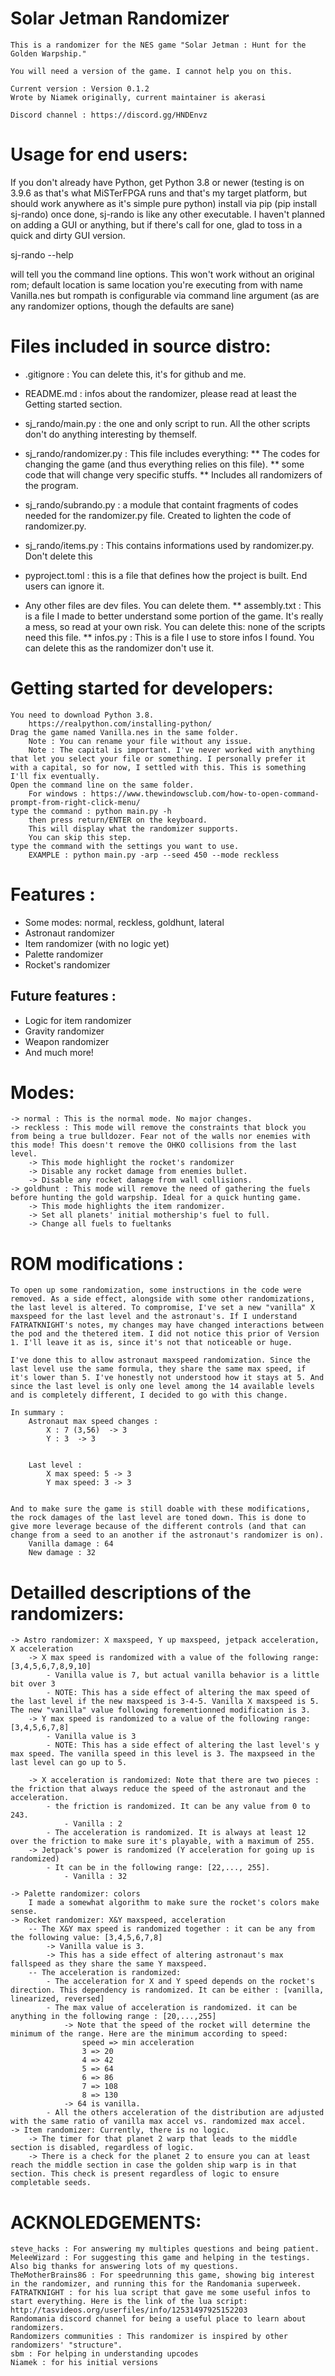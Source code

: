 # Solar Jetman Randomizer
    This is a randomizer for the NES game "Solar Jetman : Hunt for the Golden Warpship."

    You will need a version of the game. I cannot help you on this.

    Current version : Version 0.1.2
    Wrote by Niamek originally, current maintainer is akerasi

    Discord channel : https://discord.gg/HNDEnvz


# Usage for end users:
If you don't already have Python, get Python 3.8 or newer (testing is on 3.9.6 as that's what MiSTerFPGA runs and that's my target platform, but should work anywhere as it's simple pure python)
install via pip (pip install sj-rando)
once done, sj-rando is like any other executable. I haven't planned on adding a GUI or anything, but if there's call for one, glad to toss in a quick and dirty GUI version.

sj-rando --help

will tell you the command line options. This won't work without an original rom; default location is same location you're executing from with name Vanilla.nes but rompath is configurable via command line argument (as are any randomizer options, though the defaults are sane)

# Files included in source distro:
* .gitignore : You can delete this, it's for github and me.
* README.md : infos about the randomizer, please read at least the Getting started section.
* sj_rando/main.py : the one and only script to run. All the other scripts don't do anything interesting by themself.
* sj_rando/randomizer.py : This file includes everything:
** The codes for changing the game (and thus everything relies on this file).
** some code that will change very specific stuffs. 
** Includes all randomizers of the program.
* sj_rando/subrando.py : a module that containt fragments of codes needed for the randomizer.py file. Created to lighten the code of randomizer.py.
* sj_rando/items.py : This contains informations used by randomizer.py. Don't delete this
* pyproject.toml : this is a file that defines how the project is built. End users can ignore it.

* Any other files are dev files. You can delete them.
** assembly.txt : This is a file I made to better understand some portion of the game. It's really a mess, so read at your own risk. You can delete this: none of the scripts need this file.
** infos.py : This is a file I use to store infos I found. You can delete this as the randomizer don't use it.

# Getting started for developers:
    You need to download Python 3.8.
        https://realpython.com/installing-python/
    Drag the game named Vanilla.nes in the same folder.
        Note : You can rename your file without any issue.
        Note : The capital is important. I've never worked with anything that let you select your file or something. I personally prefer it with a capital, so for now, I settled with this. This is something I'll fix eventually.
    Open the command line on the same folder.
        For windows : https://www.thewindowsclub.com/how-to-open-command-prompt-from-right-click-menu/
    type the command : python main.py -h
        then press return/ENTER on the keyboard.
        This will display what the randomizer supports.
        You can skip this step.
    type the command with the settings you want to use.
        EXAMPLE : python main.py -arp --seed 450 --mode reckless

# Features :
* Some modes: normal, reckless, goldhunt, lateral
* Astronaut randomizer
* Item randomizer (with no logic yet)
* Palette randomizer
* Rocket's randomizer

## Future features :
* Logic for item randomizer
* Gravity randomizer
* Weapon randomizer
* And much more!

# Modes:
    -> normal : This is the normal mode. No major changes.
    -> reckless : This mode will remove the constraints that block you from being a true bulldozer. Fear not of the walls nor enemies with this mode! This doesn't remove the OHKO collisions from the last level.
        -> This mode highlight the rocket's randomizer
        -> Disable any rocket damage from enemies bullet.
        -> Disable any rocket damage from wall collisions.
    -> goldhunt : This mode will remove the need of gathering the fuels before hunting the gold warpship. Ideal for a quick hunting game.
        -> This mode highlights the item randomizer.
        -> Set all planets' initial mothership's fuel to full.
        -> Change all fuels to fueltanks

# ROM modifications :
    To open up some randomization, some instructions in the code were removed. As a side effect, alongside with some other randomizations, the last level is altered. To compromise, I've set a new "vanilla" X maxspeed for the last level and the astronaut's. If I understand FATRATKNIGHT's notes, my changes may have changed interactions between the pod and the thetered item. I did not notice this prior of Version 1. I'll leave it as is, since it's not that noticeable or huge.

    I've done this to allow astronaut maxspeed randomization. Since the last level use the same formula, they share the same max speed, if it's lower than 5. I've honestly not understood how it stays at 5. And since the last level is only one level among the 14 available levels and is completely different, I decided to go with this change.

    In summary :
        Astronaut max speed changes :
            X : 7 (3,56)  -> 3
            Y : 3  -> 3


        Last level :
            X max speed: 5 -> 3
            Y max speed: 3 -> 3


    And to make sure the game is still doable with these modifications, the rock damages of the last level are toned down. This is done to give more leverage because of the different controls (and that can change from a seed to an another if the astronaut's randomizer is on).
        Vanilla damage : 64
        New damage : 32

# Detailled descriptions of the randomizers:
    -> Astro randomizer: X maxspeed, Y up maxspeed, jetpack acceleration, X acceleration
        -> X max speed is randomized with a value of the following range: [3,4,5,6,7,8,9,10]
            - Vanilla value is 7, but actual vanilla behavior is a little bit over 3
            - NOTE: This has a side effect of altering the max speed of the last level if the new maxspeed is 3-4-5. Vanilla X maxspeed is 5. The new "vanilla" value following forementionned modification is 3.
        -> Y max speed is randomized to a value of the following range: [3,4,5,6,7,8]
            - Vanilla value is 3
            - NOTE: This has a side effect of altering the last level's y max speed. The vanilla speed in this level is 3. The maxpseed in the last level can go up to 5.

        -> X acceleration is randomized: Note that there are two pieces : the friction that always reduce the speed of the astronaut and the acceleration.
            - the friction is randomized. It can be any value from 0 to 243.
                - Vanilla : 2
            - The acceleration is randomized. It is always at least 12 over the friction to make sure it's playable, with a maximum of 255.
        -> Jetpack's power is randomized (Y acceleration for going up is randomized)
            - It can be in the following range: [22,..., 255].
                - Vanilla : 32

    -> Palette randomizer: colors
        I made a somewhat algorithm to make sure the rocket's colors make sense.
    -> Rocket randomizer: X&Y maxspeed, acceleration
        -- The X&Y max speed is randomized together : it can be any from the following value: [3,4,5,6,7,8]
            -> Vanilla value is 3.
            -> This has a side effect of altering astronaut's max fallspeed as they share the same Y maxspeed.
        -- The acceleration is randomized:
            - The acceleration for X and Y speed depends on the rocket's direction. This dependency is randomized. It can be either : [vanilla, linearized, reversed]
            - The max value of acceleration is randomized. it can be anything in the following range : [20,...,255]
                -> Note that the speed of the rocket will determine the minimum of the range. Here are the minimum according to speed:
                    speed => min acceleration
                    3 => 20
                    4 => 42
                    5 => 64
                    6 => 86
                    7 => 108
                    8 => 130
                -> 64 is vanilla.
            - All the others acceleration of the distribution are adjusted with the same ratio of vanilla max accel vs. randomized max accel.
    -> Item randomizer: Currently, there is no logic.
        -> The timer for that planet 2 warp that leads to the middle section is disabled, regardless of logic.
        -> There is a check for the planet 2 to ensure you can at least reach the middle section in case the golden ship warp is in that section. This check is present regardless of logic to ensure completable seeds.


# ACKNOLEDGEMENTS:
    steve_hacks : For answering my multiples questions and being patient.
    MeleeWizard : For suggesting this game and helping in the testings. Also big thanks for answering lots of my questions.
    TheMotherBrains86 : For speedrunning this game, showing big interest in the randomizer, and running this for the Randomania superweek.
    FATRATKNIGHT : for his lua script that gave me some useful infos to start everything. Here is the link of the lua script: http://tasvideos.org/userfiles/info/12531497925152203
    Randomania discord channel for being a useful place to learn about randomizers.
    Randomizers communities : This randomizer is inspired by other randomizers' "structure".
    sbm : For helping in understanding upcodes
    Niamek : for his initial versions